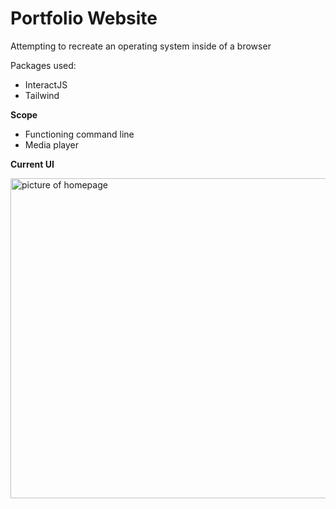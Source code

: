 # Portfolio Website
Attempting to recreate an operating system inside of a browser

Packages used:
- InteractJS
- Tailwind

<b>Scope</b>
- Functioning command line
- Media player

<b> Current UI </b>

<img style="width:512px; height:auto;" src="https://cdn.upload.systems/uploads/hUqaG9uO.gif" alt="picture of homepage"/>
